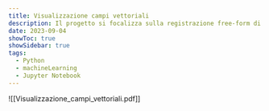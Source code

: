 ```yaml
---
title: Visualizzazione campi vettoriali
description: Il progetto si focalizza sulla registrazione free-form di immagini toraciche e sulla visualizzazione dei campi vettoriali del displacement field. Utilizzando Python e la libreria di SimpleITK, l'obiettivo è registrare immagini mediche 3D in modo preciso e di visualizzare in modo intuitivo il campo vettoriale di spostamento risultante. Al termine delle operazioni, si ottiene una panoramica precisa delle variazioni tra le immagini toraciche originali e quelle registrate.
date: 2023-09-04
showToc: true
showSidebar: true
tags:
  - Python
  - machineLearning
  - Jupyter Notebook
---
```


![[Visualizzazione_campi_vettoriali.pdf]]